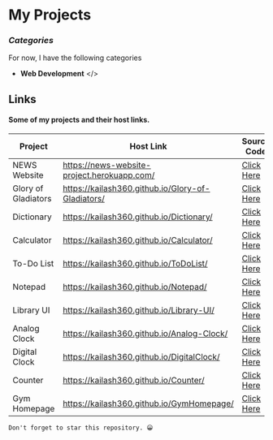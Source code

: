 # My Projects
### _Categories_

For now, I have the following categories

- **Web Development** </>

## Links

#### Some of my projects and their host links.
| Project | Host Link | Source Code |
| ------ | ------ | -------- | 
| NEWS Website | https://news-website-project.herokuapp.com/ | [Click Here](https://github.com/kailash360/news) |
| Glory of Gladiators | https://kailash360.github.io/Glory-of-Gladiators/ | [Click Here](https://github.com/kailash360/Glory-of-Gladiators) |
|Dictionary| https://kailash360.github.io/Dictionary/ | [Click Here](https://github.com/kailash360/Dictionary) |
| Calculator | https://kailash360.github.io/Calculator/ | [Click Here](https://github.com/kailash360/Calculator) | 
|To-Do List    | https://kailash360.github.io/ToDoList/     | [Click Here](https://github.com/kailash360/ToDoList) |
| Notepad      | https://kailash360.github.io/Notepad/      | [Click Here](https://github.com/kailash360/Notepad) |
| Library UI   | https://kailash360.github.io/Library-UI/ | [Click Here](https://github.com/kailash360/Library-UI) |
| Analog Clock | https://kailash360.github.io/Analog-Clock/ | [Click Here](https://github.com/kailash360/Analog-Clock) |
|Digital Clock | https://kailash360.github.io/DigitalClock/ | [Click Here](https://github.com/kailash360/DigitalClock) |
|Counter       | https://kailash360.github.io/Counter/ | [Click Here](https://github.com/kailash360/Counter) |
| Gym Homepage | https://kailash360.github.io/GymHomepage/  | [Click Here](https://github.com/kailash360/GymHomepage) |


```
Don't forget to star this repository. 😀
```
